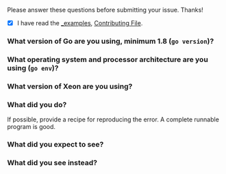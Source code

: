 Please answer these questions before submitting your issue. Thanks!

- [x] I have read the [_examples](https://github.com/radicalmind/xeon/tree/master/_examples), [Contributing File](https://github.com/radicalmind/xeon/blob/master/.github/CONTRIBUTING.md).


### What version of Go are you using, minimum 1.8 (`go version`)?


### What operating system and processor architecture are you using (`go env`)?


### What version of Xeon are you using?


### What did you do?

If possible, provide a recipe for reproducing the error.
A complete runnable program is good.


### What did you expect to see?


### What did you see instead?
